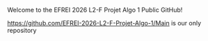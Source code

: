 <!-- # EFREI 2026 L2-F Projet Algo 1︱Github - Member -->

Welcome to the EFREI 2026 L2-F Projet Algo 1 Public GitHub!

https://github.com/EFREI-2026-L2-F-Projet-Algo-1/Main is our only repository
